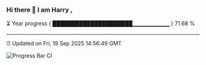 ### Hi there 👋 I am Harry , 

⏳ Year progress { █████████████████████▁▁▁▁▁▁▁▁▁ } 71.68 %

---

⏰ Updated on Fri, 19 Sep 2025 14:56:49 GMT

![Progress Bar CI](https://github.com/duykhang68/duykhang68/workflows/Progress%20Bar%20CI/badge.svg)
